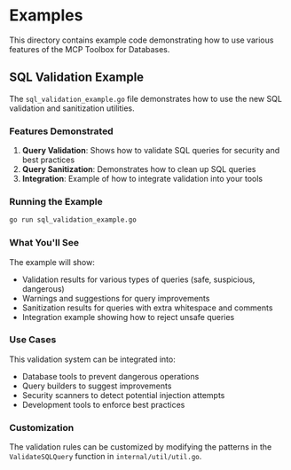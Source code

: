 # Examples

This directory contains example code demonstrating how to use various features of the MCP Toolbox for Databases.

## SQL Validation Example

The `sql_validation_example.go` file demonstrates how to use the new SQL validation and sanitization utilities.

### Features Demonstrated

1. **Query Validation**: Shows how to validate SQL queries for security and best practices
2. **Query Sanitization**: Demonstrates how to clean up SQL queries
3. **Integration**: Example of how to integrate validation into your tools

### Running the Example

```bash
go run sql_validation_example.go
```

### What You'll See

The example will show:
- Validation results for various types of queries (safe, suspicious, dangerous)
- Warnings and suggestions for query improvements
- Sanitization results for queries with extra whitespace and comments
- Integration example showing how to reject unsafe queries

### Use Cases

This validation system can be integrated into:
- Database tools to prevent dangerous operations
- Query builders to suggest improvements
- Security scanners to detect potential injection attempts
- Development tools to enforce best practices

### Customization

The validation rules can be customized by modifying the patterns in the `ValidateSQLQuery` function in `internal/util/util.go`.
